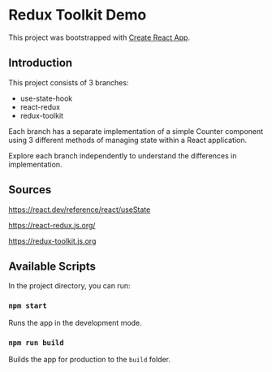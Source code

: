 # Redux Toolkit Demo

This project was bootstrapped with [Create React App](https://github.com/facebook/create-react-app).

## Introduction

This project consists of 3 branches:
- use-state-hook
- react-redux
- redux-toolkit

Each branch has a separate implementation of a simple Counter component\
using 3 different methods of managing state within a React application.

Explore each branch independently to understand the differences in implementation.


## Sources
https://react.dev/reference/react/useState

https://react-redux.js.org/

https://redux-toolkit.js.org


## Available Scripts

In the project directory, you can run:

### `npm start`

Runs the app in the development mode.

### `npm run build`

Builds the app for production to the `build` folder.